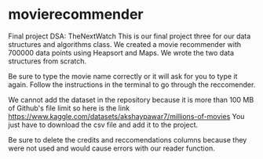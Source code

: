 # movierecommender
Final project DSA: TheNextWatch
This is our final project three for our data structures and algorithms class. 
We created a movie recommender with 700000 data points using Heapsort and Maps. We wrote the two data structures from scratch.

Be sure to type the movie name correctly or it will ask for you to type it again. 
Follow the instructions in the terminal to go through the reccomender. 


We cannot add the dataset in the repository because it is more than 100 MB of Github's file limit so here is the link
https://www.kaggle.com/datasets/akshaypawar7/millions-of-movies
You just have to download the csv file and add it to the project.

Be sure to delete the credits and reccomendations columns because they were not used and would cause errors with our reader function.
